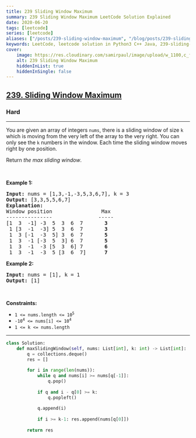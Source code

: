 ```yaml
---
title: 239 Sliding Window Maximum
summary: 239 Sliding Window Maximum LeetCode Solution Explained
date: 2020-06-20
tags: [leetcode]
series: [leetcode]
aliases: ["/posts/239-sliding-window-maximum", "/blog/posts/239-sliding-window-maximum", "/239-sliding-window-maximum"]
keywords: LeetCode, leetcode solution in Python3 C++ Java, 239-sliding-window-maximum solution
cover:
    image: https://res.cloudinary.com/samirpaul/image/upload/w_1100,c_fit,co_rgb:FFFFFF,l_text:Arial_70_bold:239 Sliding Window Maximum/problem-solving.webp
    alt: 239 Sliding Window Maximum
    hiddenInList: true
    hiddenInSingle: false
---
```



<h2><a href="https://leetcode.com/problems/sliding-window-maximum/">239. Sliding Window Maximum</a></h2><h3>Hard</h3><hr><div><p>You are given an array of integers&nbsp;<code>nums</code>, there is a sliding window of size <code>k</code> which is moving from the very left of the array to the very right. You can only see the <code>k</code> numbers in the window. Each time the sliding window moves right by one position.</p>

<p>Return <em>the max sliding window</em>.</p>

<p>&nbsp;</p>
<p><strong>Example 1:</strong></p>

<pre><strong>Input:</strong> nums = [1,3,-1,-3,5,3,6,7], k = 3
<strong>Output:</strong> [3,3,5,5,6,7]
<strong>Explanation:</strong> 
Window position                Max
---------------               -----
[1  3  -1] -3  5  3  6  7       <strong>3</strong>
 1 [3  -1  -3] 5  3  6  7       <strong>3</strong>
 1  3 [-1  -3  5] 3  6  7      <strong> 5</strong>
 1  3  -1 [-3  5  3] 6  7       <strong>5</strong>
 1  3  -1  -3 [5  3  6] 7       <strong>6</strong>
 1  3  -1  -3  5 [3  6  7]      <strong>7</strong>
</pre>

<p><strong>Example 2:</strong></p>

<pre><strong>Input:</strong> nums = [1], k = 1
<strong>Output:</strong> [1]
</pre>

<p>&nbsp;</p>
<p><strong>Constraints:</strong></p>

<ul>
	<li><code>1 &lt;= nums.length &lt;= 10<sup>5</sup></code></li>
	<li><code>-10<sup>4</sup> &lt;= nums[i] &lt;= 10<sup>4</sup></code></li>
	<li><code>1 &lt;= k &lt;= nums.length</code></li>
</ul>
</div>

---




```python
class Solution:
    def maxSlidingWindow(self, nums: List[int], k: int) -> List[int]:
        q = collections.deque()
        res = []
        
        for i in range(len(nums)):
            while q and nums[i] >= nums[q[-1]]:
                q.pop()
                
            if q and i - q[0] >= k:
                q.popleft()
                
            q.append(i)
            
            if i >= k-1: res.append(nums[q[0]])
        
        return res
            
        
```
